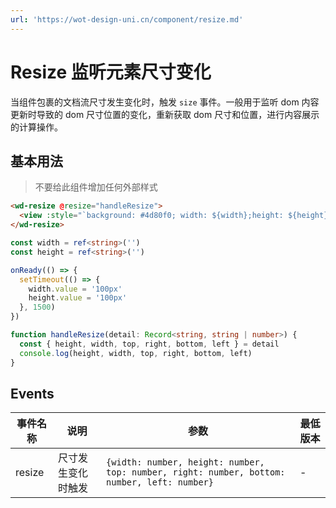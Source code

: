 ```yaml
---
url: 'https://wot-design-uni.cn/component/resize.md'
---
```

# Resize 监听元素尺寸变化

当组件包裹的文档流尺寸发生变化时，触发 `size` 事件。一般用于监听 dom 内容更新时导致的 dom 尺寸位置的变化，重新获取 dom 尺寸和位置，进行内容展示的计算操作。

## 基本用法

> 不要给此组件增加任何外部样式

```html
<wd-resize @resize="handleResize">
  <view :style="`background: #4d80f0; width: ${width};height: ${height}`"></view>
</wd-resize>
```

```typescript
const width = ref<string>('')
const height = ref<string>('')

onReady(() => {
  setTimeout(() => {
    width.value = '100px'
    height.value = '100px'
  }, 1500)
})

function handleResize(detail: Record<string, string | number>) {
  const { height, width, top, right, bottom, left } = detail
  console.log(height, width, top, right, bottom, left)
}
```

## Events

| 事件名称 | 说明 | 参数 | 最低版本 |
|--------|------|-----|---------|
| resize | 尺寸发生变化时触发 | `{width: number, height: number, top: number, right: number, bottom: number, left: number}` | - |
